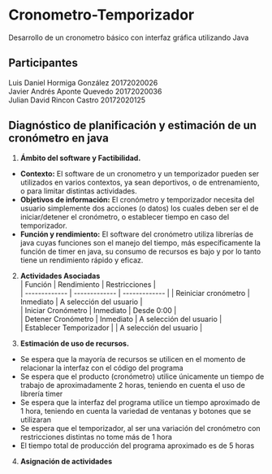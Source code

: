 # Cronometro-Temporizador
Desarrollo de un cronometro básico con interfaz gráfica utilizando Java

## Participantes
Luis Daniel Hormiga González 20172020026  
Javier Andrés Aponte Quevedo 20172020036  
Julian David Rincon Castro 20172020125  

## Diagnóstico de planificación y estimación de un cronómetro en java
1. **Ámbito del software y Factibilidad.**  
  - **Contexto:** El software de un cronometro y un temporizador pueden ser utilizados en varios contextos, ya sean deportivos, o de entrenamiento, o para limitar distintas actividades.  
  - **Objetivos de información:** El cronómetro y temporizador necesita del usuario simplemente dos acciones (o datos) los cuales deben ser el de iniciar/detener el cronómetro, o establecer tiempo en caso del temporizador.  
  - **Función y rendimiento:** El software del cronómetro utiliza librerías de java cuyas funciones son el manejo del tiempo, más específicamente la función de timer en java, su consumo de recursos es bajo y por lo tanto tiene un rendimiento rápido y eficaz.  

2. **Actividades Asociadas**  
| Función | Rendimiento | Restricciones |  
| ------------- | ------------- | ------------- |
| Reiniciar cronómetro  | Inmediato | A selección del usuario |  
| Iniciar Cronómetro  | Inmediato  | Desde 0:00 |  
| Detener Cronómetro  | Inmediato  | A selección del usuario |  
| Establecer Temporizador  |          | A selección del usuario |  

3. **Estimación de uso de recursos.**  
  - Se espera que la mayoría de recursos se utilicen en el momento de relacionar la interfaz con el código del programa
  - Se espera que el producto (cronómetro) utilice únicamente un tiempo de trabajo de aproximadamente 2 horas, teniendo en cuenta el uso de librería timer
  - Se espera que la interfaz del programa utilice un tiempo aproximado de 1 hora, teniendo en cuenta la variedad de ventanas y botones que se utilizaran
  - Se espera que el temporizador, al ser una variación del cronómetro con restricciones distintas no tome más de 1 hora
  - El tiempo total de producción del programa aproximado es de 5 horas
  
4. **Asignación de actividades**

 
